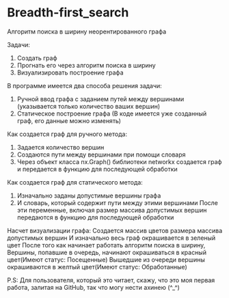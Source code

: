 # Breadth-first_search
Алгоритм поиска в ширину неорентированного графа

Задачи:
1. Создать граф
2. Прогнать его через алгоритм поиска в ширину
3. Визуализировать построение графа

В программе имеется два способа решения задачи:
1. Ручной ввод графа с заданием путей между вершинами (указывается только количество ваших вершин)
2. Статическое построение графа (В коде имеется уже созданный граф, его данные можно изменять)

Как создается граф для ручного метода:
1. Задается количество вершин
2. Создаются пути между вершинами при помощи словаря
3. Через объект класса nx.Graph() библиотеки networkx создается граф и передается в функцию для
последующей обработки

Как создается граф для статического метода:
1. Изначально заданы допустимые вершины графа
2. И словарь, который содержит пути между этими вершинами
После эти переменные, включая размер массива допустимых вершин передаются в функцию
для последующей обработки

Насчет визуализации графа:
Создается массив цветов размера массива допустимых вершин
И изначально весь граф окрашивается в зеленый цвет
После того как начинает работать алгоритм поиска в ширину,
Вершины, попавшие в очередь, начинают окрашиваться в красный цвет(Имеют статус: Посещенные)
Вышедшие из очереди вершины окрашиваются в желтый цвет(Имеют статус: Обработанные)

P.S: Для пользователя, который это читает, скажу, что это моя первая работа, залитая на GitHub, так что 
могу нести ахинею (^_^)



